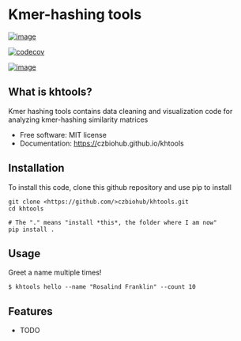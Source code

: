 Kmer-hashing tools
================================

[![image](https://img.shields.io/travis/%7B%7B%20cookiecutter.github_organization%20%7D%7D/%7B%7B%20cookiecutter.repo_name%20%7D%7D.svg)](https://travis-ci.org/%7B%7B%20cookiecutter.github_organization%20%7D%7D/%7B%7B%20cookiecutter.repo_name%20%7D%7D)


[![codecov](https://codecov.io/gh/%7B%7B%20cookiecutter.github_organization%20%7D%7D/%7B%7B%20cookiecutter.repo_name%20%7D%7D/branch/master/graph/badge.svg)](https://codecov.io/gh/%7B%7B%20cookiecutter.github_organization%20%7D%7D/%7B%7B%20cookiecutter.repo_name%20%7D%7D)

[![image](https://img.shields.io/pypi/v/%7B%7B%20cookiecutter.repo_name%20%7D%7D.svg)](https://pypi.python.org/pypi/%7B%7B%20cookiecutter.repo_name%20%7D%7D)


What is khtools?
-------------------------------------

Kmer hashing tools contains data cleaning and visualization code for analyzing kmer-hashing similarity matrices

-   Free software: MIT license
-   Documentation: <https://>czbiohub.github.io/khtools

Installation
------------

To install this code, clone this github repository and use pip to install

```
git clone <https://github.com/>czbiohub/khtools.git 
cd khtools 

# The "." means "install *this*, the folder where I am now"
pip install . 
```

Usage
-----

Greet a name multiple times!

```
$ khtools hello --name "Rosalind Franklin" --count 10 
```


Features
--------

-   TODO

